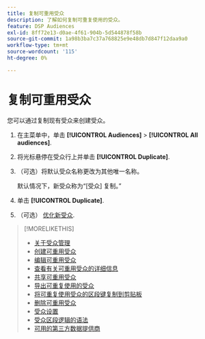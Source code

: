 ```yaml
---
title: 复制可重用受众
description: 了解如何复制可重复使用的受众。
feature: DSP Audiences
exl-id: 8ff72e13-d0ae-4f61-904b-5d544878f58b
source-git-commit: 1a98b3ba7c37a768825e9e48db7d847f12daa9a0
workflow-type: tm+mt
source-wordcount: '115'
ht-degree: 0%

---
```


# 复制可重用受众

您可以通过复制现有受众来创建受众。

1. 在主菜单中，单击 **[!UICONTROL Audiences]** > **[!UICONTROL All audiences]**.

1. 将光标悬停在受众行上并单击 **[!UICONTROL Duplicate]**.

1. （可选）将默认受众名称更改为其他唯一名称。

   默认情况下，新受众称为“[受众] 复制。”

1. 单击 **[!UICONTROL Duplicate]**.

1. （可选） [优化新受众](reusable-audience-edit.md).

>[!MORELIKETHIS]
>
>* [关于受众管理](audience-about.md)
>* [创建可重用受众](reusable-audience-create.md)
>* [编辑可重用受众](reusable-audience-edit.md)
>* [查看有关可重用受众的详细信息](reusable-audience-view-details.md)
>* [共享可重用受众](reusable-audience-share.md)
>* [导出可重复使用的受众](reusable-audience-export.md)
>* [将可重复使用受众的区段键复制到剪贴板](reusable-audience-clipboard.md)
>* [删除可重用受众](reusable-audience-delete.md)
>* [受众设置](audience-settings.md)
>* [受众区段逻辑的语法](audience-segment-logic-syntax.md)
>* [可用的第三方数据提供商](third-party-data-providers.md)

